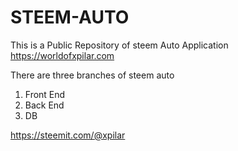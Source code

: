 # STEEM-AUTO
This is a Public Repository of steem Auto Application
https://worldofxpilar.com 

There are three branches of steem auto 
1) Front End 
2) Back End 
3) DB 

https://steemit.com/@xpilar


